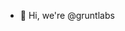 - 👋 Hi, we're @gruntlabs


<!---
gruntlabs/gruntlabs is a ✨ special ✨ repository because its `README.md` (this file) appears on your GitHub profile.
You can click the Preview link to take a look at your changes.
--->
